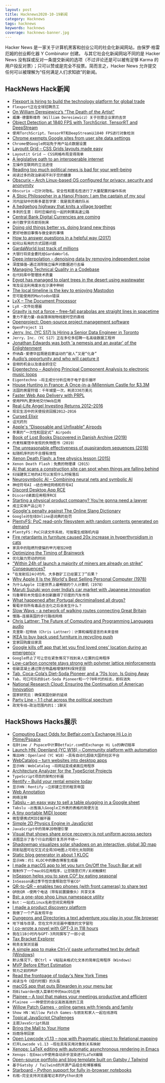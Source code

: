 ```yaml
---
layout: post
title: Hacknews2020-10-19新闻
category: Hacknews
tags: hacknews
keywords: hacknews
coverage: hacknews-banner.jpg
---
```


Hacker News 是一家关于计算机黑客和创业公司的社会化新闻网站，由保罗·格雷厄姆的创业孵化器 Y Combinator 创建。
与其它社会化新闻网站不同的是 Hacker News 没有踩或反对一条提交新闻的选项（不过评论还是可以被有足够 Karma 的用户投反对票）；只可以赞或是完全不投票。简而言之，Hacker News 允许提交任何可以被理解为“任何满足人们求知欲”的新闻。

## HackNews Hack新闻


- [Flexport is hiring to build the technology platform for global trade](https://www.flexport.com/careers)
- `Flexport正在全球招聘员工`
- [On William Deresiewicz’s “The Death of the Artist”](https://lareviewofbooks.org/article/the-great-unread-on-william-deresiewiczs-the-death-of-the-artist/)
- `威廉·德雷斯维奇（William Deresiewicz）关于创意企业家的去世`
- [Object Detection at 1840 FPS with TorchScript, TensorRT and DeepStream](https://paulbridger.com/posts/video-analytics-deepstream-pipeline/)
- `使用TorchScript，TensorRT和DeepStream以1840 FPS进行对象检测`
- [Chrome exempts Google sites from user site data settings](https://lapcatsoftware.com/articles/chrome-google.html)
- `Chrome使Google网站免于用户站点数据设置`
- [Layoutit Grid – CSS Grids layouts made easy](https://grid.layoutit.com/)
- `Layoutit Grid – CSS网格布局变得简单`
- [A legislative path to an interoperable internet](https://www.eff.org/deeplinks/2020/07/legislative-path-interoperable-internet)
- `互操作互联网的立法途径`
- [Reading too much political news is bad for your well-being](https://www.theatlantic.com/family/archive/2020/10/reading-too-much-political-news-bad-happiness/616651)
- `阅读过多的政治新闻不利于您的健康`
- [Obscurix – Arch Linux-based OS configured for privacy, security and anonymity](https://obscurix.github.io/)
- `Obscurix –已针对隐私，安全性和匿名性进行了大量配置的操作系统`
- [A Stoic Philosopher in a Hanoi Prison: I am the captain of my soul](https://butwhatfor.substack.com/p/takeaway-friday-a-stoic-philosopher)
- `河内监狱中的斯多葛哲学家：我是我灵魂的队长`
- [A hedgehog highway that knits a village together](https://www.theguardian.com/environment/2020/oct/17/prickly-business-hedgehog-highway-knits-a-village-together-kirtlington-oxfordshire-aoe)
- `多刺的生意：将村庄编织在一起的刺猬高速公路`
- [Central Bank Digital Currencies are coming](https://twitter.com/RaoulGMI/status/1317836119149580288)
- `央行数字货币即将到来`
- [Doing old things better vs. doing brand new things](https://a16z.com/2020/10/18/doing-old-things-better-vs-doing-brand-new-things/)
- `更好地做旧事情与做全新的事情`
- [How to answer questions in a helpful way (2017)](https://jvns.ca/blog/answer-questions-well/)
- `如何以有用的方式回答问题`
- [GardaWorld lost track of millions](https://projects.tampabay.com/projects/2020/investigations/garda-world/vaults/)
- `大银行将资金委托给GardaWorld。`
- [Deep interpolation – denoising data by removing independent noise](https://github.com/AllenInstitute/deepinterpolation)
- `深度插值–通过消除独立噪声对数据进行去噪`
- [Managing Technical Quality in a Codebase](https://lethain.com/managing-technical-quality/)
- `在代码库中管理技术质量`
- [Egypt has managed to plant trees in the desert using wastewater](https://www.al-monitor.com/pulse/originals/2020/10/egypt-africa-desert-forests-plant-trees-wastewater.html)
- `埃及设法利用废水在沙漠中种树`
- [The local timeline is the key to enjoying Mastodon](https://cfenollosa.com/blog/you-may-be-using-mastodon-wrong.html)
- `您可能使用的Mastodon错误`
- [LyX – The Document Processor](https://www.lyx.org/)
- `LyX –文件处理器`
- [Gravity is not a force – free-fall parabolas are straight lines in spacetime](https://timhutton.github.io/GravityIsNotAForce/)
- `重力不是力量-自由落体抛物线是时空的直线`
- [Openproject: Open-source project management software](https://docs.openproject.org/release-notes/11-0-0/)
- `OpenProject 11`
- [Jerry, Inc. (YC S17) Is Hiring a Senior Data Engineer in Toronto](https://apply.workable.com/jerry/j/7E35586B83/)
- `Jerry，Inc.（YC S17）正在多伦多招聘一名高级数据工程师`
- [Jonathan Edwards was both 'a nemesis and an avatar' of the Enlightenment](https://www.the-tls.co.uk/articles/jonathan-edwards-total-depravity-empiricist-philosophy/)
- `乔纳森·爱德华兹既是启蒙运动的“敌人”又是“化身”`
- [Audio’s opportunity and who will capture it](https://www.matthewball.vc/all/audiotech)
- `音频的机会以及谁会抓住它`
- [Eigentechno – Applying Principal Component Analysis to electronic music loops](https://www.math.uci.edu/~isik/posts/Eigentechno.html)
- `Eigentechno –将主成分分析应用于电子音乐循环`
- [House Hunting in France: A Once-in-a-Millennium Castle for $3.3M](https://www.nytimes.com/2020/10/07/realestate/house-hunting-in-france-castle.html)
- `法国的房屋狩猎：千年城堡一次，耗资330万美元`
- [Faster Web App Delivery with PRPL](https://addyosmani.com/blog/the-prpl-pattern/)
- `使用PRPL更快地交付Web应用`
- [Real-Life Angel Investing Returns 2012–2016](https://medium.com/@yunfangjuan/real-life-angel-investing-returns-2012-2016-b33425fcb816)
- `现实生活中的天使投资回报2012–2016`
- [Cursed Elixir](https://evuez.github.io/posts/cursed-elixir.html)
- `诅咒药剂`
- [Apple's “Disposable and Unfixable” Airpods](https://www.youtube.com/watch?v=8z17HAA-moY)
- `苹果的“一次性和固定式” Airpods`
- [Book of Lost Books Discovered in Danish Archive (2019)](https://www.smithsonianmag.com/smart-news/book-lost-books-was-discovered-danish-archive-180971943/)
- `丹麦档案馆中发现的失物图书（2019）`
- [The unreasonable effectiveness of quasirandom sequences (2018)](http://extremelearning.com.au/unreasonable-effectiveness-of-quasirandom-sequences/)
- `拟随机序列的不合理有效性`
- [Xenon Death Flash: a free physics lesson (2015)](https://www.raspberrypi.org/blog/xenon-death-flash-a-free-physics-lesson/)
- `Xenon Death Flash：免费的物理课（2015）`
- [AI that scans a construction site can spot when things are falling behind](https://www.technologyreview.com/2020/10/16/1010617/ai-image-recognition-construction-computer-vision-costs-delays/)
- `扫描建筑工地的AI可以发现什么时候落后`
- [Neurosymbolic AI – Combining neural nets and symbolic AI](https://knowablemagazine.org/article/technology/2020/what-is-neurosymbolic-ai)
- `神经符号AI –结合神经网络和符号AI`
- [Discord Desktop App RCE](https://mksben.l0.cm/2020/10/discord-desktop-rce.html)
- `Discord桌面应用程序RCE`
- [Starting a physical product company? You’re gonna need a lawyer](https://medium.com/@molson_hart/starting-a-physical-product-company-youre-gonna-need-a-lawyer-13b2eecebc9f)
- `成立实体产品公司？`
- [Google's penalty against The Online Slang Dictionary](http://onlineslangdictionary.com/pages/google-panda-penalty/)
- `Google对在线Online语词典的处罚`
- [PlentyFS: PoC read-only filesystem with random contents generated on demand](https://github.com/Minoru/plentyfs/)
- `PlentyFS：PoC只读文件系统，可按需生成随机内容`
- [Fire retardants in furniture caused 20x increase in hyperthyroidism in cats](https://phys.org/news/2019-08-flame-retardant-hyperthyroidism-cats.html#:~:text=An%20epidemic%20of%20cats%20with,in%2010%20cats%20are%20afflicted.)
- `家具中的阻燃剂使猫的甲亢增加20倍`
- [Optimizing the Timing of Brainwork](https://supermemo.guru/wiki/Optimizing_the_timing_of_brainwork)
- `优化脑力劳动的时间`
- [“Within 24h of launch a majority of miners are already on strike” Consequences?](https://twitter.com/NicoDeva_/status/1317689811046522880)
- `“在发射后24小时内，大多数矿工已经罢工了”后果？`
- [Why Apple II Is the World's Best Selling Personal Computer (1978)](https://archive.org/stream/creativecomputing-1978-05/Creative_Computing_v04_n03_1978_May-June#page/n6/mode/2up)
- `为什么Apple II是世界上最畅销的个人计算机（1978）`
- [Maruti Suzuki won over India’s car market with Japanese innovation](https://classic.qz.com/perfect-company-2/1149106/the-recipe-for-winning-indias-car-market-japanese-innovation-with-a-touch-of-indian-it/)
- `玛鲁蒂铃木凭借日本创新赢得了印度的汽车市场`
- [What happened after Portugal decriminalised all drugs?](https://www.bbc.com/reel/video/p08v4850/what-happened-after-this-country-decriminalised-all-drugs-)
- `葡萄牙将所有毒品合法化之后会发生什么？`
- [Slow Ways – a network of walking routes connecting Great Britain](https://slowways.uk/)
- `慢路–连接英国的步行路线网络`
- [Chris Lattner: The Future of Computing and Programming Languages audio](https://lexfridman.com/chris-lattner-2)
- `克里斯·拉特纳（Chris Lattner）：计算和编程语言的未来音频`
- [IKEA to buy back used furniture in recycling push](https://www.bbc.com/news/business-54531619)
- `宜家回购废旧家具`
- [Google kills off app that let you find loved ones’ location during an emergency](https://www.theverge.com/2020/10/18/21520182/google-discontinues-trusted-contacts-maps-emergency-location-sharing)
- `Google终止了可让您在紧急情况下找到亲人位置的应用程序`
- [Low-carbon concrete stays strong with polymer lattice reinforcements](https://newatlas.com/materials/low-carbon-concrete-strong-polymer-lattice-reinforcements/)
- `低碳混凝土通过聚合物晶格增强材料保持坚固`
- [Tab, Coca-Cola’s Diet-Soda Pioneer and a ’70s Icon, Is Going Away](https://www.wsj.com/articles/tab-coca-colas-diet-soda-pioneer-and-a-70s-icon-is-going-away-11602847800)
- `Tab，可口可乐的Diet-Soda Pioneer和一个70年代的标志，即将消失`
- [National Research Cloud: Ensuring the Continuation of American Innovation](https://hai.stanford.edu/blog/national-research-cloud-ensuring-continuation-american-innovation)
- `国家研究云：确保美国创新的延续`
- [Party Line – 1:1 chat across the political spectrum](https://partyline.chat/)
- `政党专线–政治范围内的1：1聊天`


## HackShows Hacks展示

- [ Computing Exact Odds for Betfair.com's Exchange Hi Lo in Ptime/Pspace](https://github.com/jpcooper/betfair-exchange-hi-lo-odds)
- `在Btime / Pspace中计算Betfair.com的Exchange Hi Lo的确切赔率`
- [Launch HN: Openland (YC W18) – Community platform with automation](item?id=24790209)
- `推出HN：Openland（YC W18）–具有自动化超级大国的社区平台`
- [ WebCatalog – turn websites into desktop apps](https://webcatalog.app/)
- `显示HN：WebCatalog –将网站变成桌面应用程序`
- [ Architecture Analyzer for the TypeScript Projects](https://arc.patico.pro)
- `TypeScript项目的架构分析器`
- [ Rentify – Build your rental empire today](https://rentify.store?v=1)
- `显示HN：Rentify –立即建立您的租赁帝国`
- [ Web Annotation](https://www.kontxt.io)
- `网络注释`
- [ Tabslu – an easy way to sell a table plugging in a Google sheet](https://tabslu.com)
- `Tabslu –出售插入Google工作表的表格的简便方法`
- [ A tiny portable MIDI looper](https://www.beeplab.one/)
- `微型便携式MIDI循环器`
- [ Simple 2D Physics Engine in JavaScript](https://github.com/reutiteuti/physics-js)
- `JavaScript中的简单2D物理引擎`
- [ Visual that shows share price recovery is not uniform across sectors](https://trends.getdata.io/compare/AMC,BA,CNK,CUK,DAL,FB,GOOG,MGM,NCLH,NFLX,RCL,UAL,AMZN/2020-10-17/360)
- `该图显示了各个行业的股价复苏并不统一`
- [ Shadowmap visualizes solar shadows on an interactive, global 3D map](https://shadowmap.org)
- `阴影贴图可在交互式全局3D地图上可视化太阳阴影`
- [ Static blog generator in about 1 KLOC](https://github.com/john-bokma/tumblelog)
- `显示HN：约1 KLOC中的静态博客生成器`
- [ I made a macOS app to let you turn On/Off the Touch Bar at will](item?id=24811653)
- `我制作了一个macOS应用程序，让您随意打开/关闭触摸栏`
- [ InSeason helps you to save CO² by eating seasonal](https://simon-frey.com/inseason/)
- `InSeason通过季节性饮食帮助您节省CO²`
- [ QR-to-QR – enables two phones (with front cameras) to share text](https://github.com/sradc/QR-to-QR)
- `QR到QR –使两个电话（带有前置摄像头）共享文本`
- [ Bst: a one-stop shop Linux namespace utility](https://github.com/aristanetworks/bst)
- `Bst：一站式Linux名称空间实用程序`
- [ I made a product discovery platform](https://prodafy.com/)
- `我做了一个产品发现平台`
- [ Dungeons and Directories a text adventure you play in your file browser](https://wheybags.com/dungeons_and_directories/)
- `地下城与目录，您在文件浏览器中播放的文字冒险`
- [ I co-wrote a novel with GPT-3 in 118 hours](https://docs.google.com/document/d/e/2PACX-1vQ9HMFiguP4wCerKi1Mna5OvhWe3XuURDD4OK9yASHoDiDtySB2bRgiMnJjM5ft_G59cR4i6toFbZex/pub)
- `我在118小时内与GPT-3共同撰写了一部小说`
- [ Tax Bracket Explorer](https://bigballi.com/tax-brackets)
- `税务支架浏览器`
- [ A simple app to make Ctrl+V paste unformatted text by default (Windows)](https://github.com/postprintum/devcomrade#whats-new)
- `默认情况下，使Ctrl + V粘贴未格式化文本的简单应用程序（Windows）`
- [ MVP Before Effort Estimation](https://medium.com/@ss.shailesh28/mvp-before-effort-estimation-aca93a443eda)
- `努力之前的MVP`
- [ Read the frontpage of today's New York Times](http://nytonline.net)
- `阅读当今《纽约时报》的头版`
- [ macOS app that puts Bitwarden in your menu bar](https://github.com/jnsdrtlf/bitwarden-menubar)
- `将Bitwarden放入菜单栏中的macOS应用`
- [ Plainee – A tool that makes your meetings productive and efficient](https://www.plainee.com)
- `Plainee –一种使您的会议高效高效的工具`
- [ Willow Patch Games - online games with friends and family](https://willowpatchgames.com/#about)
- `Show HN：Willow Patch Games-与朋友和家人一起在线游戏`
- [ Topical JavaScript Challenges](https://rephrased.substack.com/)
- `主题JavaScript挑战`
- [ Bring the Mall to Your Home](https://www.stanfordshopping.com)
- `将商场带回家`
- [ Open Lowcode v1.13 – now with Pragmatic object to Relational mapping](https://github.com/openlowcode/Open-Lowcode/releases/tag/v1.13.0)
- `打开Lowcode v1.13 –现在具有实用对象到关系映射`
- [ Xenops: LaTeX editing with automatic asynchronous rendering in Emacs](https://github.com/dandavison/xenops)
- `Xenops：在Emacs中使用自动异步渲染进行LaTeX编辑`
- [ Open-source portfolio and blog template built on Gatsby / Tailwind](https://github.com/RyanFitzgerald/devfolio)
- `基于Gatsby / Tailwind的开源产品组合和博客模板`
- [ Starboard – Python support for fully in-browser notebooks](https://starboard.gg/#python)
- `右舷–完全支持浏览器笔记本的Python支持`


